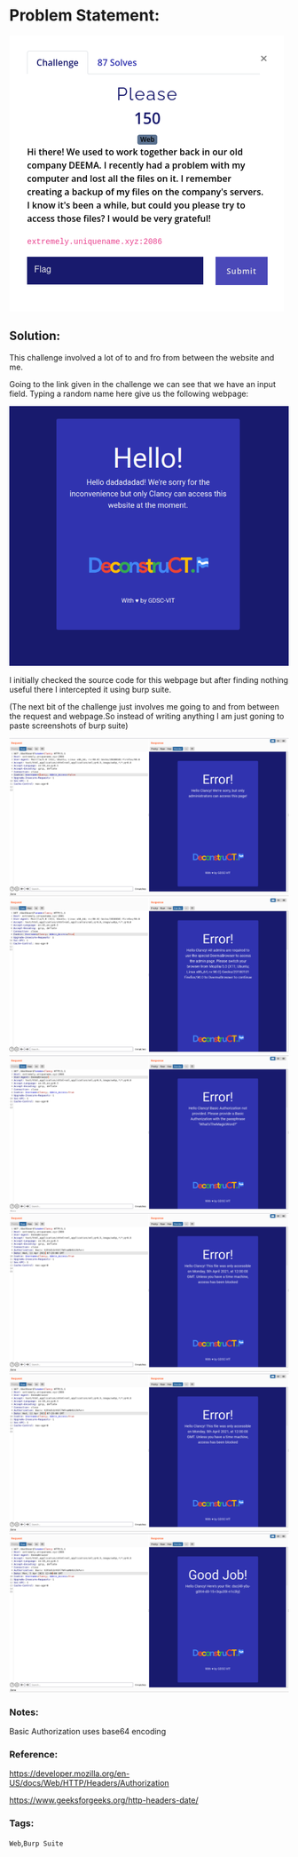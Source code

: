 # Problem Statement:
![q10](https://raw.githubusercontent.com/0x41head/CTF-Writeups/main/src/DeconstruCT.F/Web/Please/ques.png)

## Solution:
This challenge involved a lot of to and fro from between the website and me.

Going to the link given in the challenge we can see that we have an input field.
Typing a random name here give us the following webpage:

![Untitled](https://raw.githubusercontent.com/0x41head/CTF-Writeups/main/src/DeconstruCT.F/Web/Please/1.png)

I initially checked the source code for this webpage but after finding nothing useful there I intercepted it using burp suite.

(The next bit of the challenge just involves me going to and from between the request and webpage.So instead of writing anything I am just goning to paste screenshots of burp suite)

![Un1](https://raw.githubusercontent.com/0x41head/CTF-Writeups/main/src/DeconstruCT.F/Web/Please/2.png)
![Un2](https://raw.githubusercontent.com/0x41head/CTF-Writeups/main/src/DeconstruCT.F/Web/Please/3.png)
![Un3](https://raw.githubusercontent.com/0x41head/CTF-Writeups/main/src/DeconstruCT.F/Web/Please/4.png)
![Un4](https://raw.githubusercontent.com/0x41head/CTF-Writeups/main/src/DeconstruCT.F/Web/Please/5.png)
![Un5](https://raw.githubusercontent.com/0x41head/CTF-Writeups/main/src/DeconstruCT.F/Web/Please/6.png)
![Un6](https://raw.githubusercontent.com/0x41head/CTF-Writeups/main/src/DeconstruCT.F/Web/Please/7.png)


### Notes:
Basic Authorization uses base64 encoding 

### Reference:

https://developer.mozilla.org/en-US/docs/Web/HTTP/Headers/Authorization

https://www.geeksforgeeks.org/http-headers-date/
### Tags:
`Web`,`Burp Suite` 